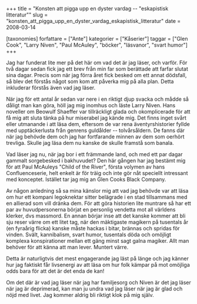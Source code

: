 +++
title = "Konsten att pigga upp en dyster vardag -- \"eskapistisk litteratur\""
slug = "konsten_att_pigga_upp_en_dyster_vardag_eskapistisk_litteratur"
date = 2008-03-14

[taxonomies]
forfattare = ["Ante"]
kategorier = ["Kåserier"]
taggar = ["Glen Cook", "Larry Niven", "Paul McAuley", "böcker", "läsvanor", "svart humor"]
+++

Jag har funderat lite mer på det här om vad det är jag läser, och varför. För två dagar sedan fick jag ett brev från min far som berättade att farfar slutat sina dagar. Precis som när jag förra året fick besked om ett annat dödsfall, så blev det förstås något som kom att påverka mig på alla plan. Detta inkluderar förstås även vad jag läser.

När jag för ett antal år sedan var nere i en riktigt djup svacka och mådde så dåligt man kan göra, höll jag mig inomhus och läste Larry Niven. Hans noveller om Beowulf Shaeffer var tillräckligt glada och okomplicerade för att få mig att sluta tänka på hur miserabel jag kände mig. Det finns inget svårt eller utmanande i att läsa dem, eftersom de var rena äventyrshistorier fyllde med upptäckerlusta från genrens guldålder -- tolvårsåldern. De fanns där när jag behövde dem och jag har fortfarande minnen av dem som oerhört trevliga. Skulle jag läsa dem nu kanske de skulle framstå som banala.

Vad läser jag nu, när jag bor i ett främmande land, och med ett par dagar gammalt sorgebesked i bakhuvudet? Den här gången har jag bestämt mig för att Paul McAuleys "Child of the River", första volymen av hans Confluenceserie, helt enkelt är för träig och inte gör nåt speciellt intressant med konceptet. Istället tar jag mig an Glen Cooks Black Company.

Av någon anledning så sa mina känslor mig att vad jag behövde var att läsa om hur ett kompani legoknektar sitter belägrade i en stad tillsammans med en allierad som vill dränka dem. För att göra historien lite muntrare så har ett par av huvudpersonerna börjat en personlig vendetta mot all världens klerker, dvs massmord. En annan börjar inse att det kanske kommer att bli sju reser värre om ett litet tag, när den mäktigaste magikern på tusentals år (en fyraårig flicka) kanske måste hackas i bitar, brännas och spridas för vinden. Svält, kannibalism, svart humor, tusentals döda och omöjligt komplexa konspirationer mellan ett gäng minst sagt galna magiker. Allt man behöver för att känna att man lever. Muntert värre.

Detta är naturligtvis det mest engagerande jag läst på länge och jag känner hur jag faktiskt får livsenergi av att läsa om hur folk kämpar på mot omöjliga odds bara för att det är det enda de kan!

Om det där är vad jag läser när jag har familjesorg och Niven är det jag läser när jag är deprimerad, kan man ju undra vad jag läser när jag är glad och nöjd med livet. Jag kommer aldrig bli riktigt klok på mig själv.
